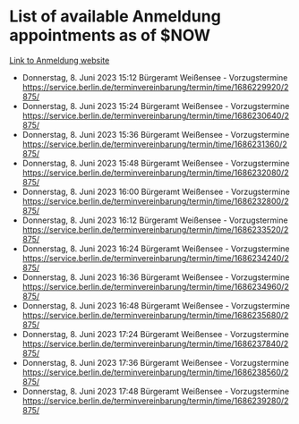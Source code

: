 # List of available Anmeldung appointments as of $NOW
[Link to Anmeldung website](https://service.berlin.de/terminvereinbarung/termin/tag.php?termin=1&anliegen[]=120686&dienstleisterlist=122210,122217,327316,122219,327312,122227,327314,122231,327346,122243,327348,122254,122252,329742,122260,329745,122262,329748,122271,327278,122273,327274,122277,327276,330436,122280,327294,122282,327290,122284,327292,122291,327270,122285,327266,122286,327264,122296,327268,150230,329760,122297,327286,122294,327284,122312,329763,122314,329775,122304,327330,122311,327334,122309,327332,317869,122281,327352,122279,329772,122283,122276,327324,122274,327326,122267,329766,122246,327318,122251,327320,122257,327322,122208,327298,122226,327300&herkunft=http%3A%2F%2Fservice.berlin.de%2Fdienstleistung%2F120686%2F)
- Donnerstag, 8. Juni 2023 15:12 Bürgeramt Weißensee - Vorzugstermine https://service.berlin.de/terminvereinbarung/termin/time/1686229920/2875/
- Donnerstag, 8. Juni 2023 15:24 Bürgeramt Weißensee - Vorzugstermine https://service.berlin.de/terminvereinbarung/termin/time/1686230640/2875/
- Donnerstag, 8. Juni 2023 15:36 Bürgeramt Weißensee - Vorzugstermine https://service.berlin.de/terminvereinbarung/termin/time/1686231360/2875/
- Donnerstag, 8. Juni 2023 15:48 Bürgeramt Weißensee - Vorzugstermine https://service.berlin.de/terminvereinbarung/termin/time/1686232080/2875/
- Donnerstag, 8. Juni 2023 16:00 Bürgeramt Weißensee - Vorzugstermine https://service.berlin.de/terminvereinbarung/termin/time/1686232800/2875/
- Donnerstag, 8. Juni 2023 16:12 Bürgeramt Weißensee - Vorzugstermine https://service.berlin.de/terminvereinbarung/termin/time/1686233520/2875/
- Donnerstag, 8. Juni 2023 16:24 Bürgeramt Weißensee - Vorzugstermine https://service.berlin.de/terminvereinbarung/termin/time/1686234240/2875/
- Donnerstag, 8. Juni 2023 16:36 Bürgeramt Weißensee - Vorzugstermine https://service.berlin.de/terminvereinbarung/termin/time/1686234960/2875/
- Donnerstag, 8. Juni 2023 16:48 Bürgeramt Weißensee - Vorzugstermine https://service.berlin.de/terminvereinbarung/termin/time/1686235680/2875/
- Donnerstag, 8. Juni 2023 17:24 Bürgeramt Weißensee - Vorzugstermine https://service.berlin.de/terminvereinbarung/termin/time/1686237840/2875/
- Donnerstag, 8. Juni 2023 17:36 Bürgeramt Weißensee - Vorzugstermine https://service.berlin.de/terminvereinbarung/termin/time/1686238560/2875/
- Donnerstag, 8. Juni 2023 17:48 Bürgeramt Weißensee - Vorzugstermine https://service.berlin.de/terminvereinbarung/termin/time/1686239280/2875/

